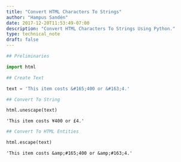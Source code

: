 ```yaml
---
title: "Convert HTML Characters To Strings"
author: "Hampus Sandén"
date: 2017-12-20T11:53:49-07:00
description: "Convert HTML Characters To Strings Using Python."
type: technical_note
draft: false
---
```


```python
## Preliminaries
```


```python
import html
```


```python
## Create Text
```


```python
text = 'This item costs &#165;400 or &#163;4.'
```


```python
## Convert To String
```


```python
html.unescape(text)
```




    'This item costs ¥400 or £4.'




```python
## Convert To HTML Entities
```


```python
html.escape(text)
```




    'This item costs &amp;#165;400 or &amp;#163;4.'


